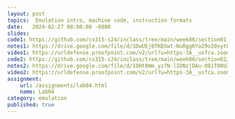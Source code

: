 ```yaml
---
layout: post
topics:  Emulation intro, machine code, instruction formats
date:   2024-02-27 08:00:00 -0800
slides: 
code1: https://github.com/cs315-s24/inclass/tree/main/week06/section01
notes1: https://drive.google.com/file/d/1DwUEj0TKBSwt-NuRggKYo29o20vyt8et/view?usp=drive_link
video1: https://urldefense.proofpoint.com/v2/url?u=https-3A__usfca.zoom.us_rec_share_qAiW5HjHaZnhZ01u13SHu8jxySE9FNYvCCPTgWqtAOK7wqQ-5FwQnAOTZz8IYYNzGR.bPEnNvKfc9HaYN3g&d=DwMFAw&c=qgVugHHq3rzouXkEXdxBNQ&r=pWdb0PpdrgbA8UziBLv0cLIW3gZNVZarim7OULHTsTQ&m=_wq3czwlOpl1fQa7udG6yiijM9yJPtcIMNgKf53k2XjexSA_ivoAPg6CKmyuluUz&s=yhrykmqMvMLfpm2dGN4ItFIoQdQYt_ok4CPtUB-i1Zw&e=
code2: https://github.com/cs315-s24/inclass/tree/main/week06/section02/add2
notes2: https://drive.google.com/file/d/1OHt8Wm_yz7N-lIDNzjDAu-O81TO0U2Hs/view?usp=drive_link
video2: https://urldefense.proofpoint.com/v2/url?u=https-3A__usfca.zoom.us_rec_share_0LebxOc17AXtUwnvAqaUeLAK07SIYSG-2DWE4obD5-5Fq7sVYfKFFetjtv0uQINNH1ff.b-2D9D0YRRNHqWwgWQ&d=DwMFAw&c=qgVugHHq3rzouXkEXdxBNQ&r=pWdb0PpdrgbA8UziBLv0cLIW3gZNVZarim7OULHTsTQ&m=Tvk48XTNGuXjQUMOhCy1pVu7nQhEzn067pIS-a0NEpfPzgzzQe7kzEq4yCjDWKIl&s=eW-LhDrkJSg9wgac8eYQ5nYoqa4pXEnwqGf4fSYfx1A&e=
assignment:
    url: /assignments/lab04.html
    name: Lab04
category: emulation
published: true
---
```

